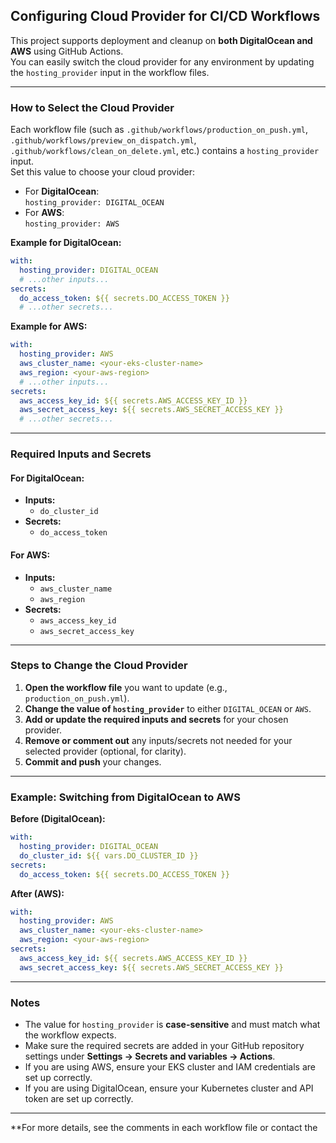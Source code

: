 ## Configuring Cloud Provider for CI/CD Workflows

This project supports deployment and cleanup on **both DigitalOcean and AWS** using GitHub Actions.  
You can easily switch the cloud provider for any environment by updating the `hosting_provider` input in the workflow files.

---

### How to Select the Cloud Provider

Each workflow file (such as `.github/workflows/production_on_push.yml`, `.github/workflows/preview_on_dispatch.yml`, `.github/workflows/clean_on_delete.yml`, etc.) contains a `hosting_provider` input.  
Set this value to choose your cloud provider:

- For **DigitalOcean**:  
  `hosting_provider: DIGITAL_OCEAN`
- For **AWS**:  
  `hosting_provider: AWS`

**Example for DigitalOcean:**
```yaml
with:
  hosting_provider: DIGITAL_OCEAN
  # ...other inputs...
secrets:
  do_access_token: ${{ secrets.DO_ACCESS_TOKEN }}
  # ...other secrets...
```

**Example for AWS:**
```yaml
with:
  hosting_provider: AWS
  aws_cluster_name: <your-eks-cluster-name>
  aws_region: <your-aws-region>
  # ...other inputs...
secrets:
  aws_access_key_id: ${{ secrets.AWS_ACCESS_KEY_ID }}
  aws_secret_access_key: ${{ secrets.AWS_SECRET_ACCESS_KEY }}
  # ...other secrets...
```

---

### Required Inputs and Secrets

#### For DigitalOcean:
- **Inputs:**  
  - `do_cluster_id`
- **Secrets:**  
  - `do_access_token`

#### For AWS:
- **Inputs:**  
  - `aws_cluster_name`
  - `aws_region`
- **Secrets:**  
  - `aws_access_key_id`
  - `aws_secret_access_key`

---

### Steps to Change the Cloud Provider

1. **Open the workflow file** you want to update (e.g., `production_on_push.yml`).
2. **Change the value of `hosting_provider`** to either `DIGITAL_OCEAN` or `AWS`.
3. **Add or update the required inputs and secrets** for your chosen provider.
4. **Remove or comment out** any inputs/secrets not needed for your selected provider (optional, for clarity).
5. **Commit and push** your changes.

---

### Example: Switching from DigitalOcean to AWS

**Before (DigitalOcean):**
```yaml
with:
  hosting_provider: DIGITAL_OCEAN
  do_cluster_id: ${{ vars.DO_CLUSTER_ID }}
secrets:
  do_access_token: ${{ secrets.DO_ACCESS_TOKEN }}
```

**After (AWS):**
```yaml
with:
  hosting_provider: AWS
  aws_cluster_name: <your-eks-cluster-name>
  aws_region: <your-aws-region>
secrets:
  aws_access_key_id: ${{ secrets.AWS_ACCESS_KEY_ID }}
  aws_secret_access_key: ${{ secrets.AWS_SECRET_ACCESS_KEY }}
```

---

### Notes

- The value for `hosting_provider` is **case-sensitive** and must match what the workflow expects.
- Make sure the required secrets are added in your GitHub repository settings under **Settings → Secrets and variables → Actions**.
- If you are using AWS, ensure your EKS cluster and IAM credentials are set up correctly.
- If you are using DigitalOcean, ensure your Kubernetes cluster and API token are set up correctly.

---

**For more details, see the comments in each workflow file or contact the